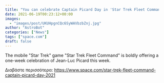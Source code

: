 ```yaml
---
title: "You can celebrate Captain Picard Day in 'Star Trek Fleet Command' right now"
date: 2021-06-19T00:23:12+00:00
images:
  - "images/post/UKUHpgnCQc6SyWAVbzbZnj.jpg"
author: "AstroBot"
categories: ["News"]
tags: ["space.com"]
draft: false
---
```


The mobile "Star Trek" game "Star Trek Fleet Command" is boldly offering a one-week celebration of Jean-Luc Picard this week. 

Διαβάστε περισσότερα: https://www.space.com/star-trek-fleet-command-captain-picard-day-2021
